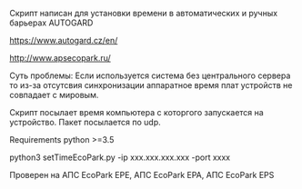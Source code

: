 Скрипт написан для установки времени в автоматических и ручных барьерах AUTOGARD 

https://www.autogard.cz/en/

http://www.apsecopark.ru/

Суть проблемы: Если используется система без центрального сервера то из-за отсутсвия синхронизации 
аппаратное время плат устройств не совпадает с мировым. 

Скрипт посылает время компьютера с которгого запускается на устройство.
Пакет посылается по udp.

Requirements python >=3.5

python3 setTimeEcoPark.py -ip xxx.xxx.xxx.xxx -port xxxx 

Проверен на АПС EcoPark EPE, АПС EcoPark EPA, АПС EcoPark EPS
